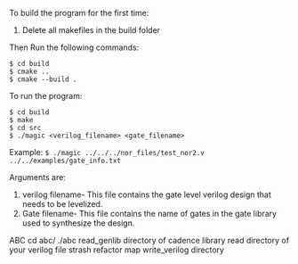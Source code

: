 To build the program for the first time:
1. Delete all makefiles in the build folder

Then Run the following commands:
```
$ cd build
$ cmake ..
$ cmake --build .
```

To run the program:

```
$ cd build
$ make
$ cd src
$ ./magic <verilog_filename> <gate_filename>
```

Example: ```$ ./magic ../../../nor_files/test_nor2.v ../../examples/gate_info.txt```


Arguments are:
1. verilog filename- This file contains the gate level verilog design that needs to be levelized.
2. Gate filename- This file contains the name of gates in the gate library used to synthesize the design.



ABC
cd  abc/
./abc
read_genlib   directory of cadence library
read               directory of your verilog file
strash
refactor
map
write_verilog  directory

